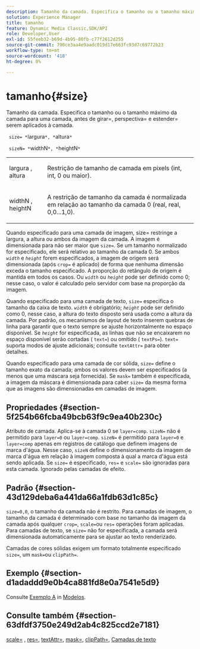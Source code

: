 ```yaml
---
description: Tamanho da camada. Especifica o tamanho ou o tamanho máximo da camada para uma camada, antes de girar=, perspectiva= e estender= serem aplicados à camada.
solution: Experience Manager
title: tamanho
feature: Dynamic Media Classic,SDK/API
role: Developer,User
exl-id: 55feeb32-b69d-4b95-80fb-c77f2612d255
source-git-commit: 790ce3aa4e9aadc019d17e663fc93d7c69772b23
workflow-type: tm+mt
source-wordcount: '418'
ht-degree: 0%

---
```


# tamanho{#size}

Tamanho da camada. Especifica o tamanho ou o tamanho máximo da camada para uma camada, antes de girar=, perspectiva= e estender= serem aplicados à camada.

` size= *`largura`*, *`altura`*`

` sizeN= *`widthN`*, *`heightN`*`

<table id="simpletable_FBE17D736F93485AA0053BF447B4CC9F"> 
 <tr class="strow"> 
  <td class="stentry"> <p> <span class="codeph"> <span class="varname"> largura </span>, <span class="varname"> altura </span> </span> </p> </td> 
  <td class="stentry"> <p>Restrição de tamanho de camada em pixels (int, int, 0 ou maior). </p> </td> 
 </tr> 
 <tr class="strow"> 
  <td class="stentry"> <p> <span class="codeph"> <span class="varname"> widthN </span>, <span class="varname"> heightN </span> </span> </p> </td> 
  <td class="stentry"> <p>A restrição de tamanho da camada é normalizada em relação ao tamanho da camada 0 (real, real, 0,0...1,0). </p> </td> 
 </tr> 
</table>

Quando especificado para uma camada de imagem, size= restringe a largura, a altura ou ambos da imagem da camada. A imagem é dimensionada para não ser maior que `size=`. Se um tamanho normalizado for especificado, ele será relativo ao tamanho da camada 0. Se ambos *`width`* e *`height`* forem especificados, a imagem de origem será dimensionada (após `crop=` é aplicado) de forma que nenhuma dimensão exceda o tamanho especificado. A proporção do retângulo de origem é mantida em todos os casos. Ou *`width`* ou *`height`* pode ser definido como 0; nesse caso, o valor é calculado pelo servidor com base na proporção da imagem.

Quando especificado para uma camada de texto, `size=` especifica o tamanho da caixa de texto. *`width`* é obrigatório; *`height`* pode ser definido como 0, nesse caso, a altura do texto disposto será usada como a altura da camada. Por padrão, os mecanismos de layout de texto inserem quebras de linha para garantir que o texto sempre se ajuste horizontalmente no espaço disponível. Se *`height`* for especificada, as linhas que não se encaixarem no espaço disponível serão cortadas ( `text=`) ou omitido ( `textPs=`). `text=` suporta modos de ajuste adicionais; consulte `textAttr=` para obter detalhes.

Quando especificado para uma camada de cor sólida, `size=` define o tamanho exato da camada; ambos os valores devem ser especificados (a menos que uma máscara seja fornecida). Se `mask=` também é especificada, a imagem da máscara é dimensionada para caber `size=` da mesma forma que as imagens são dimensionadas em camadas de imagem.

## Propriedades {#section-5f254b66fcba49bcb63f9c9ea40b230c}

Atributo de camada. Aplica-se à camada 0 se `layer=comp`. `sizeN=` não é permitido para `layer=0` ou `layer=comp`. `sizeN=` é permitido para `layer=0` e `layer=comp` apenas em registros de catálogo que definem imagens de marca d&#39;água. Nesse caso, `sizeN` define o dimensionamento da imagem de marca d&#39;água em relação à imagem composta à qual a marca d&#39;água está sendo aplicada. Se `size=` é especificado, `res=` e `scale=` são ignoradas para esta camada. Ignorado pelas camadas de efeito.

## Padrão {#section-43d129deba6a441da66a1fdb63d1c85c}

`size=0,0`, o tamanho da camada não é restrito. Para camadas de imagem, o tamanho da camada é determinado com base no tamanho da imagem da camada após qualquer `crop=`, `scale=`ou `res=` operações foram aplicadas. Para camadas de texto, se `size=` não for especificada, a camada será dimensionada automaticamente para se ajustar ao texto renderizado.

Camadas de cores sólidas exigem um formato totalmente especificado `size=`, um `mask=`ou `clipPath=`.

## Exemplo {#section-d1adaddd9e0b4ca881fd8e0a7541e5d9}

Consulte [Exemplo A](../../../../../is-api/http-ref/image-serving-api-ref/c-http-protocol-reference/c-templates/r-example-a.md#reference-c78ea82e8a1646738e764fa6685dfbac) in [Modelos](../../../../../is-api/http-ref/image-serving-api-ref/c-http-protocol-reference/c-templates/c-templates.md#concept-3cd2d2adae0e41b2979b9640244d4d3e).

## Consulte também {#section-63dfdf3750e249d2ab4c825ccd2e7181}

[scale=](../../../../../is-api/http-ref/image-serving-api-ref/c-http-protocol-reference/c-command-reference/r-is-http-scale.md#reference-098c30cea1764f189e6f7c7e400cc065) , [res=](../../../../../is-api/http-ref/image-serving-api-ref/c-http-protocol-reference/c-command-reference/r-res.md#reference-3d6fe416801148dea0f786f2b5169e55), [textAttr=](../../../../../is-api/http-ref/image-serving-api-ref/c-http-protocol-reference/c-command-reference/r-textattr.md#reference-ff00484fa3244286abeff34911f7ec0d), [mask=](../../../../../is-api/http-ref/image-serving-api-ref/c-http-protocol-reference/c-command-reference/r-mask.md#reference-922254e027404fb890b850e2723ee06e), [clipPath=](../../../../../is-api/http-ref/image-serving-api-ref/c-http-protocol-reference/c-command-reference/r-clippath.md#reference-8139b1b52dc54749b51b109521ddf83d), [Camadas de texto](../../../../../is-api/http-ref/image-serving-api-ref/c-http-protocol-reference/c-text-formatting/r-text-layers.md#reference-47e78cfb18134db5ab09e17af14a6a8f)
